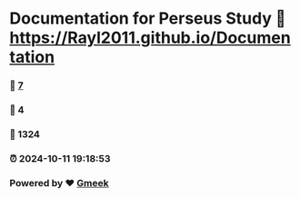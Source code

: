 # Documentation for Perseus Study :link: https://Rayl2011.github.io/Documentation 
### :page_facing_up: [7](https://Rayl2011.github.io/Documentation/tag.html) 
### :speech_balloon: 4 
### :hibiscus: 1324 
### :alarm_clock: 2024-10-11 19:18:53 
### Powered by :heart: [Gmeek](https://github.com/Meekdai/Gmeek)
